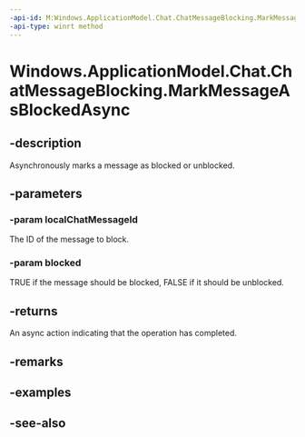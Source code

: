 ----api-id: M:Windows.ApplicationModel.Chat.ChatMessageBlocking.MarkMessageAsBlockedAsync(System.String,System.Boolean)
-api-type: winrt method
---<!-- Method syntaxpublic Windows.Foundation.IAsyncAction MarkMessageAsBlockedAsync(System.String localChatMessageId, System.Boolean blocked)--># Windows.ApplicationModel.Chat.ChatMessageBlocking.MarkMessageAsBlockedAsync## -descriptionAsynchronously marks a message as blocked or unblocked.## -parameters### -param localChatMessageIdThe ID of the message to block.### -param blockedTRUE if the message should be blocked, FALSE if it should be unblocked.## -returnsAn async action indicating that the operation has completed.## -remarks## -examples## -see-also